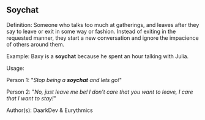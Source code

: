 ## Soychat

Definition: Someone who talks too much at gatherings, and leaves after they say to leave or exit
in some way or fashion. Instead of exiting in the requested manner, they start a new
conversation and ignore the impacience of others around them.

Example: Baxy is a __soychat__ because he spent an hour talking with Julia.

Usage: 

Person 1: "*Stop being a __soychat__ and lets go!*"

Person 2: "*No, just leave me be! I don't care that you want to leave,
I care that I want to stay!*"

Author(s): DaarkDev & Eurythmics
